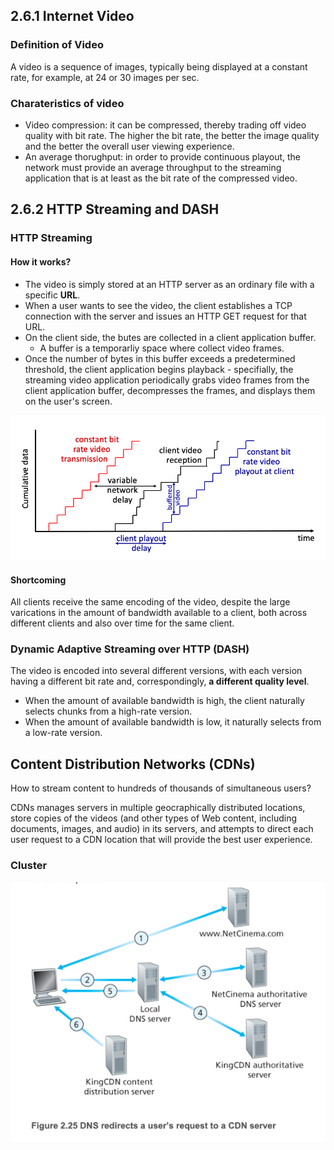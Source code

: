 ## 2.6.1 Internet Video

### Definition of Video

A video is a sequence of images, typically being displayed at a constant rate, for example, at 24 or 30 images per sec.

### Charateristics of video

- Video compression: it can be compressed, thereby trading off video quality with bit rate. The higher the bit rate, the better the image quality and the better the overall user viewing experience.
- An average thorughput: in order to provide continuous playout, the network must provide an average throughput to the streaming application that is at least as the bit rate of the compressed video.

## 2.6.2 HTTP Streaming and DASH

### HTTP Streaming

#### How it works?

- The video is simply stored at an HTTP server as an ordinary file with a specific **URL**.
- When a user wants to see the video, the client establishes a TCP connection with the server and issues an HTTP GET request for that URL.
- On the client side, the butes are collected in a client application buffer.
  - A buffer is a temporarliy space where collect video frames.
- Once the number of bytes in this buffer exceeds a predetermined threshold, the client application begins playback - specifially, the streaming video application periodically grabs video frames from the client application buffer, decompresses the frames, and displays them on the user's screen.

![1688168856622](image/6_video_streaming_and_content_distribution_networks/1688168856622.png)

#### Shortcoming

All clients receive the same encoding of the video, despite the large varications in the amount of bandwidth available to a client, both across different clients and also over time for the same client.

### Dynamic Adaptive Streaming over HTTP (DASH)

The video is encoded into several different versions, with each version having a different bit rate and, correspondingly, **a different quality level**.

- When the amount of available bandwidth is high, the client naturally selects chunks from a high-rate version.
- When the amount of available bandwidth is low, it naturally selects from a low-rate version.

## Content Distribution Networks (CDNs)

How to stream content to hundreds of thousands of simultaneous users?

CDNs manages servers in multiple geocraphically distributed locations, store copies of the videos (and other types of Web content, including documents, images, and audio) in its servers, and attempts to direct each user request to a CDN location that will provide the best user experience.

### Cluster

![1688169428307](image/6_video_streaming_and_content_distribution_networks/1688169428307.png)
